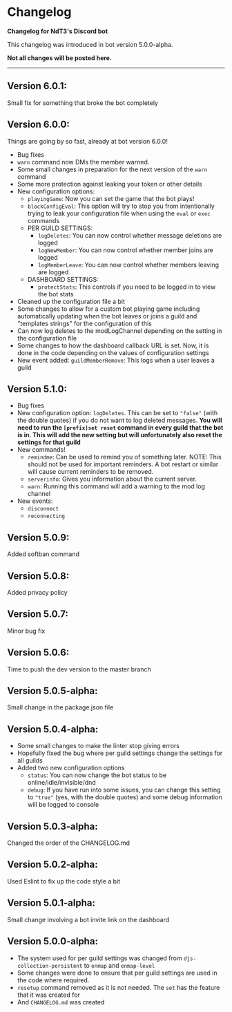 # Changelog
**Changelog for NdT3's Discord bot**

This changelog was introduced in bot version 5.0.0-alpha.

__Not all changes will be posted here.__

---

## Version 6.0.1:

Small fix for something that broke the bot completely

## Version 6.0.0:

Things are going by so fast, already at bot version 6.0.0!

- Bug fixes
- `warn` command now DMs the member warned.
- Some small changes in preparation for the next version of the `warn` command
- Some more protection against leaking your token or other details
- New configuration options:
	- `playingGame`: Now you can set the game that the bot plays!
	- `blockConfigEval`: This option will try to stop you from intentionally trying to leak your configuration file when using the `eval` or `exec` commands
	- PER GUILD SETTINGS:
		- `logDeletes`: You can now control whether message deletions are logged
		- `logNewMember`: You can now control whether member joins are logged
		- `logMemberLeave`: You can now control whether members leaving are logged
	- DASHBOARD SETTINGS:
		- `protectStats`: This controls if you need to be logged in to view the bot stats
- Cleaned up the configuration file a bit
- Some changes to allow for a custom bot playing game including automatically updating when the bot leaves or joins a guild and "templates strings" for the configuration of this
- Can now log deletes to the modLogChannel depending on the setting in the configuration file
- Some changes to how the dashboard callback URL is set. Now, it is done in the code depending on the values of configuration settings
- New event added: `guildMemberRemove`: This logs when a user leaves a guild

## Version 5.1.0:

- Bug fixes
- New configuration option: `logDeletes`. This can be set to `"false"` (with the double quotes) if you do not want to log deleted messages. **You will need to run the `[prefix]set reset` command in every guild that the bot is in. This will add the new setting but will unfortunately also reset the settings for that guild**
- New commands!
	- `remindme`: Can be used to remind you of something later. NOTE: This should not be used for important reminders. A bot restart or similar will cause current reminders to be removed.
	- `serverinfo`: Gives you information about the current server.
	- `warn`: Running this command will add a warning to the mod log channel
- New events:
	- `disconnect`
	- `reconnecting`

## Version 5.0.9:

Added softban command

## Version 5.0.8:

Added privacy policy

## Version 5.0.7:

Minor bug fix

## Version 5.0.6:

Time to push the dev version to the master branch

## Version 5.0.5-alpha:

Small change in the package.json file

## Version 5.0.4-alpha:

- Some small changes to make the linter stop giving errors
- Hopefully fixed the bug where per guild settings change the settings for all guilds
- Added two new configuration options
	- `status`: You can now change the bot status to be online/idle/invisible/dnd
	- `debug`: If you have run into some issues, you can change this setting to `"true"` (yes, with the double quotes) and some debug information will be logged to console

## Version 5.0.3-alpha:

Changed the order of the CHANGELOG.md

## Version 5.0.2-alpha:

Used Eslint to fix up the code style a bit

## Version 5.0.1-alpha:

Small change involving a bot invite link on the dashboard

## Version 5.0.0-alpha:

- The system used for per guild settings was changed from `djs-collection-persistent` to `enmap` and `enmap-level`
- Some changes were done to ensure that per guild settings are used in the code where required.
- `resetup` command removed as it is not needed. The `set` has the feature that it was created for
- And `CHANGELOG.md` was created
